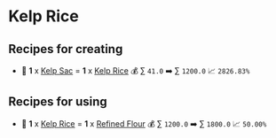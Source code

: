 # Kelp Rice

## Recipes for creating

* 🍳 **1** x [Kelp Sac](<Kelp Sac.md>) = **1** x [Kelp Rice](<Kelp Rice.md>) 💰 ∑ `41.0` ➡️ ∑ `1200.0` 📈 `2826.83%`


## Recipes for using

* 🍳 **1** x [Kelp Rice](<Kelp Rice.md>) = **1** x [Refined Flour](<Refined Flour.md>) 💰 ∑ `1200.0` ➡️ ∑ `1800.0` 📈 `50.00%`
